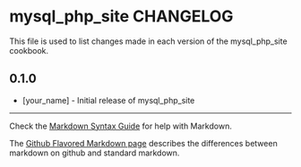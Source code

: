 # mysql_php_site CHANGELOG

This file is used to list changes made in each version of the mysql_php_site cookbook.

## 0.1.0
- [your_name] - Initial release of mysql_php_site

- - -
Check the [Markdown Syntax Guide](http://daringfireball.net/projects/markdown/syntax) for help with Markdown.

The [Github Flavored Markdown page](http://github.github.com/github-flavored-markdown/) describes the differences between markdown on github and standard markdown.

